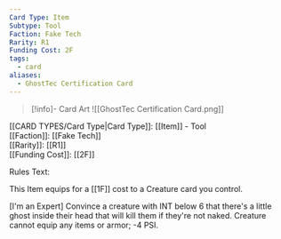 ```yaml
---
Card Type: Item
Subtype: Tool
Faction: Fake Tech
Rarity: R1
Funding Cost: 2F
tags:
  - card
aliases:
  - GhostTec Certification Card
---
```

> [!info]- Card Art
> ![[GhostTec Certification Card.png]]

[[CARD TYPES/Card Type|Card Type]]: [[Item]] - Tool  
[[Faction]]: [[Fake Tech]]  
[[Rarity]]: [[R1]]  
[[Funding Cost]]: [[2F]]  

Rules Text:  

This Item equips for a [[1F]] cost to a Creature card you control.  

[I'm an Expert] Convince a creature with INT below 6 that there's a little ghost inside their head that will kill them if they're not naked.
Creature cannot equip any items or armor;
-4 PSI.  